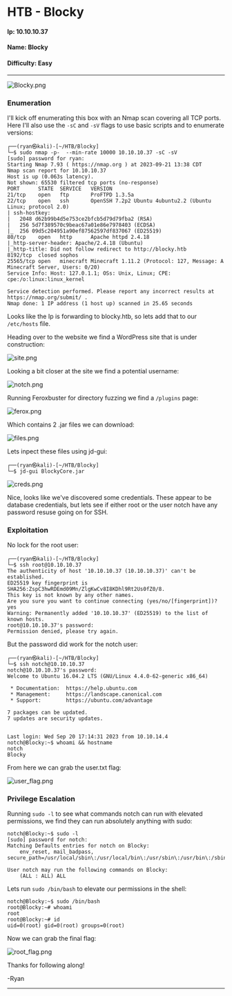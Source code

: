 # HTB - Blocky

#### Ip: 10.10.10.37
#### Name: Blocky
#### Difficulty: Easy

----------------------------------------------------------------------

![Blocky.png](../assets/blocky_assets/Blocky.png)

### Enumeration

I'll kick off enumerating this box with an Nmap scan covering all TCP ports. Here I'll also use the `-sC` and `-sV` flags to use basic scripts and to enumerate versions:

```text
┌──(ryan㉿kali)-[~/HTB/Blocky]
└─$ sudo nmap -p-  --min-rate 10000 10.10.10.37 -sC -sV   
[sudo] password for ryan: 
Starting Nmap 7.93 ( https://nmap.org ) at 2023-09-21 13:38 CDT
Nmap scan report for 10.10.10.37
Host is up (0.063s latency).
Not shown: 65530 filtered tcp ports (no-response)
PORT      STATE  SERVICE   VERSION
21/tcp    open   ftp       ProFTPD 1.3.5a
22/tcp    open   ssh       OpenSSH 7.2p2 Ubuntu 4ubuntu2.2 (Ubuntu Linux; protocol 2.0)
| ssh-hostkey: 
|   2048 d62b99b4d5e753ce2bfcb5d79d79fba2 (RSA)
|   256 5d7f389570c9beac67a01e86e7978403 (ECDSA)
|_  256 09d5c204951a90ef87562597df837067 (ED25519)
80/tcp    open   http      Apache httpd 2.4.18
|_http-server-header: Apache/2.4.18 (Ubuntu)
|_http-title: Did not follow redirect to http://blocky.htb
8192/tcp  closed sophos
25565/tcp open   minecraft Minecraft 1.11.2 (Protocol: 127, Message: A Minecraft Server, Users: 0/20)
Service Info: Host: 127.0.1.1; OSs: Unix, Linux; CPE: cpe:/o:linux:linux_kernel

Service detection performed. Please report any incorrect results at https://nmap.org/submit/ .
Nmap done: 1 IP address (1 host up) scanned in 25.65 seconds
```

Looks like the Ip is forwarding to blocky.htb, so lets add that to our `/etc/hosts` file.

Heading over to the website we find a WordPress site that is under construction:

![site.png](../assets/blocky_assets/site.png)

Looking a bit closer at the site we find a potential username:

![notch.png](../assets/blocky_assets/notch.png)

Running Feroxbuster for directory fuzzing we find a `/plugins` page:

![ferox.png](../assets/blocky_assets/ferox.png)

Which contains 2 .jar files we can download:

![files.png](../assets/blocky_assets/files.png)

Lets inpect these files using jd-gui:

```text
┌──(ryan㉿kali)-[~/HTB/Blocky]
└─$ jd-gui BlockyCore.jar
```

![creds.png](../assets/blocky_assets/creds.png)

Nice, looks like we've discovered some credentials. These appear to be database credentials, but lets see if either root or the user notch have any password resuse going on for SSH.

### Exploitation

No lock for the root user:

```text
┌──(ryan㉿kali)-[~/HTB/Blocky]
└─$ ssh root@10.10.10.37    
The authenticity of host '10.10.10.37 (10.10.10.37)' can't be established.
ED25519 key fingerprint is SHA256:ZspC3hwRDEmd09Mn/ZlgKwCv8I8KDhl9Rt2Us0fZ0/8.
This key is not known by any other names.
Are you sure you want to continue connecting (yes/no/[fingerprint])? yes
Warning: Permanently added '10.10.10.37' (ED25519) to the list of known hosts.
root@10.10.10.37's password: 
Permission denied, please try again.
```

But the password did work for the notch user:

```text
┌──(ryan㉿kali)-[~/HTB/Blocky]
└─$ ssh notch@10.10.10.37
notch@10.10.10.37's password: 
Welcome to Ubuntu 16.04.2 LTS (GNU/Linux 4.4.0-62-generic x86_64)

 * Documentation:  https://help.ubuntu.com
 * Management:     https://landscape.canonical.com
 * Support:        https://ubuntu.com/advantage

7 packages can be updated.
7 updates are security updates.


Last login: Wed Sep 20 17:14:31 2023 from 10.10.14.4
notch@Blocky:~$ whoami && hostname
notch
Blocky
```
From here we can grab the user.txt flag:

![user_flag.png](../assets/blocky_assets/user_flag.png)

### Privilege Escalation

Running `sudo -l` to see what commands notch can run with elevated permissions, we find they can run absolutely anything with sudo:

```text
notch@Blocky:~$ sudo -l
[sudo] password for notch: 
Matching Defaults entries for notch on Blocky:
    env_reset, mail_badpass, secure_path=/usr/local/sbin\:/usr/local/bin\:/usr/sbin\:/usr/bin\:/sbin\:/bin\:/snap/bin

User notch may run the following commands on Blocky:
    (ALL : ALL) ALL
```

Lets run `sudo /bin/bash` to elevate our permissions in the shell:

```text
notch@Blocky:~$ sudo /bin/bash
root@Blocky:~# whoami
root
root@Blocky:~# id
uid=0(root) gid=0(root) groups=0(root)
```

Now we can grab the final flag:

![root_flag.png](../assets/blocky_assets/root_flag.png)

Thanks for following along!

-Ryan

-----------------------------------------------------
